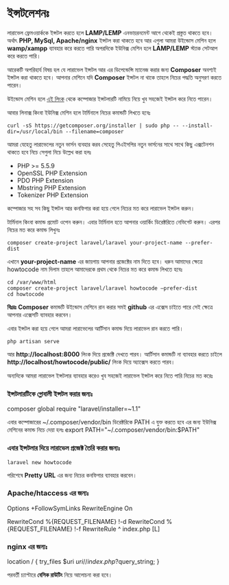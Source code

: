 # ইন্সটলেশনঃ 

লারাভেল ফ্রেমওয়ার্ককে ইন্সটল করতে হলে **LAMP/LEMP** এনভায়রনমেন্ট আগে থেকেই প্রস্তুত থাকতে হবে। 
অর্থাৎ **PHP, MySql, Apache/nginx** ইন্সটল করা থাকতে হবে আর এগুলা আমরা উইন্ডোস মেশিন হলে **wamp/xampp** ব্যাবহার করে করতে পারি অপরদিকে ইউনিক্স মেশিন হলে **LAMP/LEMP** স্ট্যাক সেটআপ করে করতে পারি।

আরেকটি অপরিহার্য বিষয় হল যে লারাভেল ইন্সটল আর এর ডিপেন্ডেন্সি ম্যানেজ করার জন্য **Composer** অবশ্যই ইন্সটল করা থাকতে হবে।
আপনার মেশিনে যদি **Composer** ইন্সটল না থাকে তাহলে নিচের পদ্ধতি অনুসরণ করতে পারেন।

উইন্ডোস মেশিন হলে [এই লিংক](https://getcomposer.org/Composer-Setup.exe) থেকে কম্পোজার ইন্সটলারটি নামিয়ে নিয়ে খুব সহজেই ইন্সটল করে নিতে পারেন।

আবার লিনাক্স কিংবা ইউনিক্স মেশিন হলে টার্মিনালে নিচের কমান্ডটি লিখতে হবেঃ  

```
curl -sS https://getcomposer.org/installer | sudo php -- --install-dir=/usr/local/bin --filename=composer
```

আমরা যেহেতু লারাভেলের নতুন ভার্সন ব্যবহার করব সেহেতু পিএইসপির নতুন ভার্সনের সাথে সাথে কিছু এক্সটেনশন থাকতে হবে নিচে সেগুলা নিচে উল্লেখ করা হলঃ 

* PHP >= 5.5.9
* OpenSSL PHP Extension
* PDO PHP Extension
* Mbstring PHP Extension
* Tokenizer PHP Extension

কম্পোজার সহ সব কিছু ইন্সটল আর কনফিগার করা হয়ে গেলে নিচের মত করে লারাভেল ইন্সটল করুন।

টার্মিনাল কিংবা কমান্ড প্রমোট ওপেন করুন। এবার টার্মিনাল হতে আপনার ওয়ার্কিং ডিরেক্টরিতে নেভিগেট করুন। এরপর নিচের মত করে কমান্ড লিখুনঃ 

```
composer create-project laravel/laravel your-project-name --prefer-dist
```

এখানে **your-project-name** এর জায়গায় আপনার প্রজেক্টের নাম দিতে হবে।
ধরুন আমাদের ক্ষেত্রে howtocode নাম দিলাম তাহলে আমাদেরকে প্রথম থেকে নিচের মত করে কমান্ড লিখতে হবেঃ 
```
cd /var/www/html
composer create-project laravel/laravel howtocode –prefer-dist
cd howtocode
```

**বিঃদ্রঃ** **Composer** কমান্ডটি উইন্ডোস মেশিনে রান করার সমই **github** এর এক্সেস চাইতে পারে সেই ক্ষেত্রে আপনার এক্সেসটি ব্যাবহার করবেন। 

এবার ইন্সটল করা হয়ে গেলে আমরা লারাভেলের আর্টিসান কমান্ড দিয়ে লারাভেল রান করতে পারি।
```
php artisan serve
```
আর **http://localhost:8000** লিংক দিয়ে প্রজেক্টি দেখতে পারব। 
আর্টিসান কমান্ডটি না ব্যাবহার করতে চাইলে **http://localhost/howtocode/public/** লিংক দিয়ে অ্যাক্সেস করতে পারব। 
 
অন্যদিকে আমরা লারাভেল ইন্সটলার ব্যাবহার করেও খুব সহজেই লারাভেল ইন্সটল করে নিতে পারি নিচের মত করেঃ 

### ইন্সটলারটিকে গ্লোবালী ইন্সটল করার জন্যঃ 
composer global require "laravel/installer=~1.1"

এবার কম্পোজারের ~/.composer/vendor/bin ডিরেক্টরিকে PATH এ যুক্ত করতে হবে এর জন্য ইউনিক্স মেশিনের কমান্ড নিচে দেয়া হলঃ 
export PATH="~/.composer/vendor/bin:$PATH"

### এবার ইন্সটলার দিয়ে লারাভেল প্রজেক্ট তৈরি করার জন্যঃ

```
laravel new howtocode
```

পরিশেষে **Pretty URL** এর জন্য নিচের কনফিগার ব্যাবহার করবেন।

### Apache/htaccess এর জন্যঃ 

Options +FollowSymLinks
RewriteEngine On

RewriteCond %{REQUEST_FILENAME} !-d
RewriteCond %{REQUEST_FILENAME} !-f
RewriteRule ^ index.php [L]

### nginx এর জন্যঃ 

location / {
    try_files $uri $uri/ /index.php?$query_string;
}

পরবর্তী চ্যাপ্টারে **বেসিক রাউটিং** নিয়ে আলোচনা করা হবে। 
